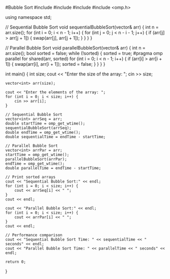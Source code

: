 #Bubble Sort
#include <iostream>
#include <vector>
#include <ctime>
#include <omp.h>

using namespace std;

// Sequential Bubble Sort
void sequentialBubbleSort(vector<int>& arr) {
    int n = arr.size();
    for (int i = 0; i < n - 1; i++) {
        for (int j = 0; j < n - i - 1; j++) {
            if (arr[j] > arr[j + 1]) {
                swap(arr[j], arr[j + 1]);
            }
        }
    }
}

// Parallel Bubble Sort
void parallelBubbleSort(vector<int>& arr) {
    int n = arr.size();
    bool sorted = false;
    while (!sorted) {
        sorted = true;
        #pragma omp parallel for shared(arr, sorted)
        for (int i = 0; i < n - 1; i++) {
            if (arr[i] > arr[i + 1]) {
                swap(arr[i], arr[i + 1]);
                sorted = false;
            }
        }
    }
}

int main() {
    int size;
    cout << "Enter the size of the array: ";
    cin >> size;

    vector<int> arr(size);

    cout << "Enter the elements of the array: ";
    for (int i = 0; i < size; i++) {
        cin >> arr[i];
    }

    // Sequential Bubble Sort
    vector<int> arrSeq = arr;
    double startTime = omp_get_wtime();
    sequentialBubbleSort(arrSeq);
    double endTime = omp_get_wtime();
    double sequentialTime = endTime - startTime;

    // Parallel Bubble Sort
    vector<int> arrPar = arr;
    startTime = omp_get_wtime();
    parallelBubbleSort(arrPar);
    endTime = omp_get_wtime();
    double parallelTime = endTime - startTime;

    // Print sorted arrays
    cout << "Sequential Bubble Sort:" << endl;
    for (int i = 0; i < size; i++) {
        cout << arrSeq[i] << " ";
    }
    cout << endl;

    cout << "Parallel Bubble Sort:" << endl;
    for (int i = 0; i < size; i++) {
        cout << arrPar[i] << " ";
    }
    cout << endl;

    // Performance comparison
    cout << "Sequential Bubble Sort Time: " << sequentialTime << " seconds" << endl;
    cout << "Parallel Bubble Sort Time: " << parallelTime << " seconds" << endl;

    return 0;
}

